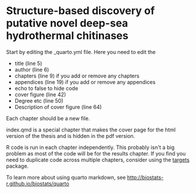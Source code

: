 # Structure-based discovery of putative novel deep-sea hydrothermal chitinases

<!-- badges: start -->

<!-- badges: end -->


Start by editing the \_quarto.yml file. Here you need to edit the

-   title (line 5)
-   author (line 6)
-   chapters (line 9) if you add or remove any chapters
-   appendices (line 19) if you add or remove any appendices
-   echo to false to hide code
-   cover figure (line 42)
-   Degree etc (line 50)
-   Description of cover figure (line 64)

Each chapter should be a new file.

index.qmd is a special chapter that makes the cover page for the html version of the thesis and is hidden in the pdf version.

R code is run in each chapter independently. This probably isn't a big problem as most of the code will be for the results chapter. If you find you need to duplicate code across multiple chapters, consider using the [targets](https://books.ropensci.org/targets/) package.

To learn more about using quarto markdown, see <http://biostats-r.github.io/biostats/quarto>
